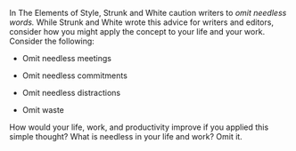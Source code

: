 

In The Elements of Style, Strunk and White caution writers to *omit needless words.*  While Strunk and White
wrote this advice for writers and editors, consider how you might apply the concept to your life and your
work. Consider the following: 

     

 *   Omit needless meetings     

 *  Omit needless commitments     

 *  Omit needless distractions     

 *   Omit waste

How would your life, work, and productivity improve if you applied this simple thought? What is needless in
your life and work? Omit it. 